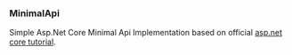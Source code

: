### MinimalApi
Simple Asp.Net Core Minimal Api Implementation based on official [asp.net core tutorial](https://learn.microsoft.com/en-us/aspnet/core/tutorials/min-web-api).
